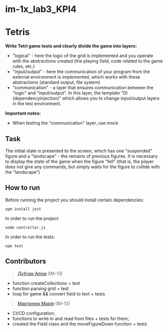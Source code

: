 # im-1x_lab3_KPI4
# Tetris

**Write Tetri game tests and clearly divide the game into layers:**

- "logical" - here the logic of the grid is implemented and you operate with the abstractions created (the playing field, code related to the game rules, etc.) 
- "input/output" - here the communication of your program from the external environment is implemented, which works with these abstractions (standard output, file system) 
- "communication" - a layer that ensures communication between the "logic" and "input/output". In this layer, the template "DI (dependencyinjection)” which allows you to change input/output layers in the test environment.

**Important notes:**
- When testing the "communication" layer, use mock

## Task
The initial state is presented to the screen, which has one "suspended" figure and a "landscape" - the remains of previous figures. It is necessary to display the state of the game when the figure "fell" (that is, the player does not give any commands, but simply waits for the figure to collide with the "landscape")

## How to run
Before running the project you should install certain dependencies:
```
npm install jest
```
In order to run the project:
```
node controller.js
```
In order to run the tests:
```
npm test
```
## Contributors

> [Дубчак Аліна](https://github.com/AlinaDubchak) (ІМ-13)

- function createCollections + test
- function parsing grid + test
- loop for game && convert field to text + tests
> [Мартинюк Марія](https://github.com/mmarty12) (ІМ-13)

- CI/CD configuration;
- functions to write in and read from files + tests for them;
- created the Field class and the moveFigureDown function + tests
